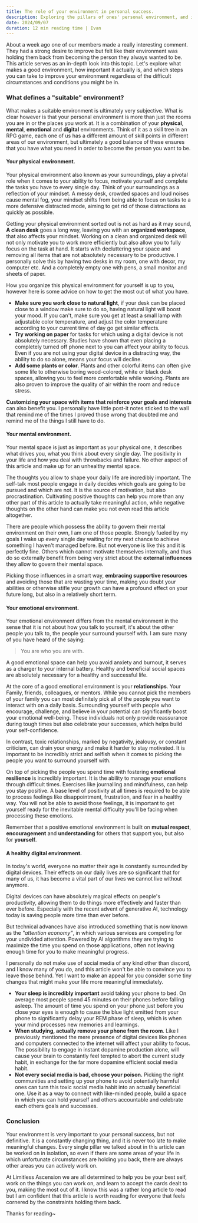```yaml
---
title: The role of your environment in personal success.
description: Exploring the pillars of ones' personal environment, and it's role in self-improvement.
date: 2024/09/07
duration: 12 min reading time | Ivan
---
```


About a week ago one of our members made a really interesting comment. They had a strong desire to improve but felt like their environment was holding them back from becoming the person they always wanted to be. This article serves as an in-depth look into this topic. Let's explore what makes a good environment, how important it actually is, and which steps you can take to improve your environment regardless of the difficult circumstances and conditions you might be in.

### What defines a "suitable" environment?
What makes a suitable environment is ultimately very subjective. What is clear however is that your personal environment is more than just the rooms you are in or the places you work at. It is a combination of your **physical**, **mental**, **emotional** and **digital** environments. Think of it as a skill tree in an RPG game, each one of us has a different amount of skill points in different areas of our environment, but ultimately a good balance of these ensures that you have what you need in order to become the person you want to be.

#### Your physical environment.
Your physical environment also known as your surroundings, play a pivotal role when it comes to your ability to focus, motivate yourself and complete the tasks you have to every single day. Think of your surroundings as a reflection of your mindset. A messy desk, crowded spaces and loud noises cause mental fog, your mindset shifts from being able to focus on tasks to a more defensive distracted mode, aiming to get rid of those distractions as quickly as possible. 

Getting your physical environment sorted out is not as hard as it may sound, **A clean desk** goes a long way, leaving you with an **organized workspace**, that also affects your mindset. Working on a clean and organized desk will not only motivate you to work more efficiently but also allow you to fully focus on the task at hand. It starts with decluttering your space and removing all items that are not absolutely necessary to be productive. I personally solve this by having two desks in my room, one with decor, my computer etc. And a completely empty one with pens, a small monitor and sheets of paper.

How you organize this physical environment for yourself is up to you, however here is some advice on how to get the most out of what you have.

- **Make sure you work close to natural light**, if your desk can be placed close to a window make sure to do so, having natural light will boost your mood. If you can't, make sure you get at least a small lamp with adjustable color temperature, and adjust the color temperature according to your current time of day go get similar effects.
- **Try working on paper** for tasks for which using a digital device is not absolutely necessary. Studies have shown that even placing a completely turned off phone next to you can affect your ability to focus. Even if you are not using your digital device in a distracting way, the ability to do so alone, means your focus will decline.
- **Add some plants or color**. Plants and other colorful items can often give some life to otherwise boring wood-colored, white or black desk spaces, allowing you to feel more comfortable while working. Plants are also proven to improve the quality of air within the room and reduce stress.

**Customizing your space with items that reinforce your goals and interests** can also benefit you. I personally have little post-it notes sticked to the wall that remind me of the times I proved those wrong that doubted me and remind me of the things I still have to do.

#### Your mental environment.
Your mental space is just as important as your physical one, it describes what drives you, what you think about every single day. The positivity in your life and how you deal with throwbacks and failure. No other aspect of this article and make up for an unhealthy mental space. 

The thoughts you allow to shape your daily life are incredibly important. The self-talk most people engage in daily decides which goals are going to be pursued and which are not. It is the source of motivation, but also procrastination. Cultivating positive thoughts can help you more than any other part of this article to actually take meaningful action, while negative thoughts on the other hand can make you not even read this article altogether.

There are people which possess the ability to govern their mental environment on their own, I am one of those people. Strongly fueled by my goals I wake up every single day waiting for my next chance to achieve something I haven't managed before. But not everyone is like this and it is perfectly fine. Others which cannot motivate themselves internally, and thus do so externally benefit from being very strict about the **external influences** they allow to govern their mental space.

Picking those influences in a smart way, **embracing supportive resources** and avoiding those that are wasting your time, making you doubt your abilities or otherwise stifle your growth can have a profound effect on your future long, but also in a relatively short term.

#### Your emotional environment.
Your emotional environment differs from the mental environment in the sense that it is not about how you talk to yourself, it's about the other people you talk to, the people your surround yourself with. I am sure many of you have heard of the saying:

> You are who you are with.

A good emotional space can help you avoid anxiety and burnout, it serves as a charger to your internal battery. Healthy and beneficial social spaces are absolutely necessary for a healthy and successful life.

At the core of a good emotional environment is your **relationships**. Your Family, friends, colleagues, or mentors. While you cannot pick the members of your family you can most definitely pick all of the people you want to interact with on a daily basis. Surrounding yourself with people who encourage, challenge, and believe in your potential can significantly boost your emotional well-being. These individuals not only provide reassurance during tough times but also celebrate your successes, which helps build your self-confidence. 

In contrast, toxic relationships, marked by negativity, jealousy, or constant criticism, can drain your energy and make it harder to stay motivated. It is important to be incredibly strict and selfish when it comes to picking the people you want to surround yourself with. 

On top of picking the people you spend time with fostering **emotional resilience** is incredibly important. It is the ability to manage your emotions through difficult times.
Exercises like journalling and mindfulness, can help you stay positive. A base level of positivity at all times is required to be able to process feelings like disappointment, frustration, and fear in a healthy way. You will not be able to avoid those feelings, it is important to get yourself ready for the inevitable mental difficulty you'll be facing when processing these emotions.

Remember that a positive emotional environment is built on **mutual respect**, **encouragement** and **understanding** for others that support you, but also for **yourself**.

#### A healthy digital environment.
In today's world, everyone no matter their age is constantly surrounded by digital devices. Their effects on our daily lives are so significant that for many of us, it has become a vital part of our lives we cannot live without anymore.

Digital devices can have absolutely magical effects on people's productivity, allowing them to do things more effectively and faster than ever before. Especially with the recent advent of generative AI, technology today is saving people more time than ever before.

But technical advances have also introduced something that is now known as the *"attention economy"*, in which various services are competing for your undivided attention. Powered by AI algorithms they are trying to maximize the time you spend on those applications, often not leaving enough time for you to make meaningful progress. 

I personally do not make use of social media of any kind other than discord, and I know many of you do, and this article won't be able to convince you to leave those behind. Yet I want to make an appeal for you consider some tiny changes that might make your life more meaningful immediately.

- **Your sleep is incredibly important** avoid taking your phone to bed. On average most people spend 45 minutes on their phones before falling asleep. The amount of time you spend on your phone just before you close your eyes is enough to cause the blue light emitted from your phone to significantly delay your REM phase of sleep, which is when your mind processes new memories and learnings.
- **When studying, actually remove your phone from the room**. Like I previously mentioned the mere presence of digital devices like phones and computers connected to the internet will affect your ability to focus. The possibility to engage in instant dopamine production alone, will cause your brain to constantly feel tempted to abort the current study habit, in exchange for the far more dopamine efficient social media habit.
- **Not every social media is bad, choose your poison.** Picking the right communities and setting up your phone to avoid potentially harmful ones can turn this toxic social media habit into an actually beneficial one. Use it as a way to connect with like-minded people, build a space in which you can hold yourself and others accountable and celebrate each others goals and successes.

### Conclusion
Your environment is very important to your personal success, but not definitive. It is a constantly changing thing, and it is never too late to make meaningful changes. Every single pillar we talked about in this article can be worked on in isolation, so even if there are some areas of your life in which unfortunate circumstances are holding you back, there are always other areas you can actively work on. 

At Limitless Ascension we are all determined to help you be your best self, work on the things you can work on, and learn to accept the cards dealt to you, making the most out of it. I know this was a rather long article to read but I am confident that this article is worth reading for everyone that feels cornered by the constraints holding them back. 

Thanks for reading~ 
